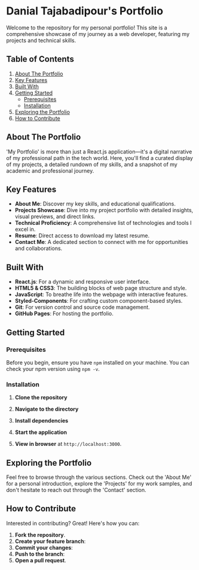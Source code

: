 # Danial Tajabadipour's Portfolio

Welcome to the repository for my personal portfolio! This site is a comprehensive showcase of my journey as a web developer, featuring my projects and technical skills.


## Table of Contents
1. [About The Portfolio](#about-the-portfolio)
2. [Key Features](#key-features)
3. [Built With](#built-with)
4. [Getting Started](#getting-started)
   - [Prerequisites](#prerequisites)
   - [Installation](#installation)
5. [Exploring the Portfolio](#exploring-the-portfolio)
6. [How to Contribute](#how-to-contribute)


## About The Portfolio
'My Portfolio' is more than just a React.js application—it's a digital narrative of my professional path in the tech world. Here, you'll find a curated display of my projects, a detailed rundown of my skills, and a snapshot of my academic and professional journey.

## Key Features
- **About Me**: Discover my key skills, and educational qualifications.
- **Projects Showcase**: Dive into my project portfolio with detailed insights, visual previews, and direct links.
- **Technical Proficiency**: A comprehensive list of technologies and tools I excel in.
- **Resume**: Direct access to download my latest resume.
- **Contact Me**: A dedicated section to connect with me for opportunities and collaborations.

## Built With
- **React.js**: For a dynamic and responsive user interface.
- **HTML5 & CSS3**: The building blocks of web page structure and style.
- **JavaScript**: To breathe life into the webpage with interactive features.
- **Styled-Components**: For crafting custom component-based styles.
- **Git**: For version control and source code management.
- **GitHub Pages**: For hosting the portfolio.

## Getting Started

### Prerequisites
Before you begin, ensure you have `npm` installed on your machine. You can check your npm version using `npm -v`.

### Installation
1. **Clone the repository**
2. **Navigate to the directory**
3. **Install dependencies**
4. **Start the application**

5. **View in browser** at `http://localhost:3000`.

## Exploring the Portfolio
Feel free to browse through the various sections. Check out the 'About Me' for a personal introduction, explore the 'Projects' for my work samples, and don't hesitate to reach out through the 'Contact' section.

## How to Contribute
Interested in contributing? Great! Here's how you can:

1. **Fork the repository**.
2. **Create your feature branch**:
3. **Commit your changes**:
4. **Push to the branch**:
5. **Open a pull request**.

